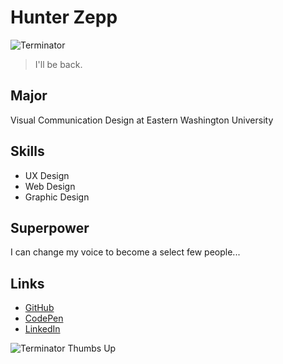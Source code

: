 # Hunter Zepp

![Terminator](https://media.giphy.com/media/13CfqebsPMctjO/giphy.gif)

> I'll be back.

## Major
Visual Communication Design at Eastern Washington University

## Skills
* UX Design
* Web Design
* Graphic Design

## Superpower
I can change my voice to become a select few people...

## Links
* [GitHub](https://github.com/HunterZepp24)
* [CodePen](https://codepen.io/hzepp)
* [LinkedIn](https://www.linkedin.com/in/hunter-zepp-b09192226/)

![Terminator Thumbs Up](https://media.giphy.com/media/gFwZfXIqD0eNW/giphy.gif)
